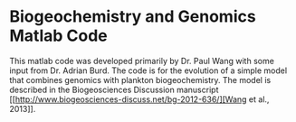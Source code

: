 # Biogeochemistry and Genomics Matlab Code

This matlab code was developed primarily by Dr. Paul Wang with some input from Dr. Adrian Burd.
The code is for the evolution of a simple model that combines genomics with plankton biogeochemistry.
The model is described in the Biogeosciences Discussion manuscript [[http://www.biogeosciences-discuss.net/bg-2012-636/][Wang et al., 2013]].
